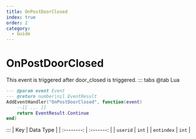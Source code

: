 ```yaml
---
title: OnPostDoorClosed
index: true
order: 2
category:
  - Guide
---
```


# OnPostDoorClosed
This event is triggered after door_closed is triggered.
::: tabs
@tab Lua
```lua
--- @param event Event
--- @return number|nil EventResult
AddEventHandler("OnPostDoorClosed", function(event)
    --[[ ... ]]
    return EventResult.Continue
end)
```

:::
|     Key    | Data Type |
| :--------: | :-------: |
|  `userid`  |   `int`   |
| `entindex` |   `int`   |